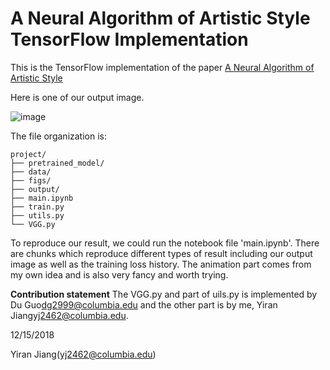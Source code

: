 A Neural Algorithm of Artistic Style TensorFlow Implementation
==========================

This is the TensorFlow implementation of the paper [A Neural Algorithm of Artistic Style](https://arxiv.org/abs/1508.06576)


Here is one of our output image.

![image](figs/2.jpg)


The file organization is:

```
project/
├── pretrained_model/
├── data/
├── figs/
├── output/
├── main.ipynb
├── train.py
├── utils.py
└── VGG.py
```

To reproduce our result, we could run the notebook file 'main.ipynb'. There are chunks which reproduce different types of result including our output image as well as the training loss history. The animation part comes from my own idea and is also very fancy and worth trying.


**Contribution statement**
The VGG.py and part of uils.py is implemented by Du Guo<dg2999@columbia.edu> and the other part is by me, Yiran Jiang<yj2462@columbia.edu>.



12/15/2018

Yiran Jiang(yj2462@columbia.edu)
